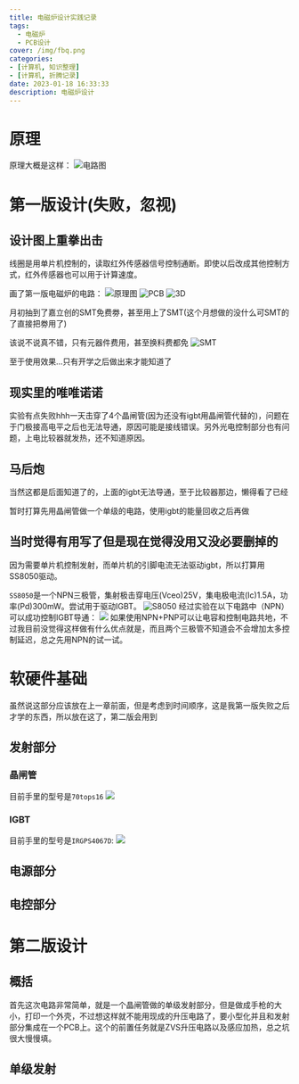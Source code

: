 ```yaml
---
title: 电磁炉设计实践记录
tags:
  - 电磁炉
  - PCB设计
cover: /img/fbq.png
categories:
- [计算机, 知识整理]
- [计算机, 折腾记录]
date: 2023-01-18 16:33:33
description: 电磁炉设计
---
```

# 原理
原理大概是这样：
![电路图](fbq.png)

# 第一版设计(失败，忽视)
## 设计图上重拳出击
线圈是用单片机控制的，读取红外传感器信号控制通断。即使以后改成其他控制方式，红外传感器也可以用于计算速度。

画了第一版电磁炉的电路：
![原理图](QQ截图20230118181906.png)
![PCB](QQ截图20230118181950.png)
![3D](QQ截图20230118212713.png)

月初抽到了嘉立创的SMT免费劵，甚至用上了SMT(这个月想做的没什么可SMT的了直接把劵用了)

该说不说真不错，只有元器件费用，甚至换料费都免
![SMT](SMT.png)

至于使用效果...只有开学之后做出来才能知道了
## 现实里的唯唯诺诺
实验有点失败hhh一天击穿了4个晶闸管(因为还没有igbt用晶闸管代替的)，问题在于门极接高电平之后也无法导通，原因可能是接线错误。另外光电控制部分也有问题，上电比较器就发热，还不知道原因。

## 马后炮
当然这都是后面知道了的，上面的igbt无法导通，至于比较器那边，懒得看了已经

暂时打算先用晶闸管做一个单级的电路，使用igbt的能量回收之后再做

## 当时觉得有用写了但是现在觉得没用又没必要删掉的
因为需要单片机控制发射，而单片机的引脚电流无法驱动igbt，所以打算用SS8050驱动。

`SS8050`是一个NPN三极管，集射极击穿电压(Vceo)25V，集电极电流(Ic)1.5A，功率(Pd)300mW。尝试用于驱动IGBT。
![S8050](v2-622a1dcf61411cea58ce0aa88e3f4a8c_720w.webp)
经过实验在以下电路中（NPN）可以成功控制IGBT导通：
![](IGBT使用三极管触发电路.png)
如果使用NPN+PNP可以让电容和控制电路共地，不过我目前没觉得这样做有什么优点就是，而且两个三极管不知道会不会增加太多控制延迟，总之先用NPN的试一试。

# 软硬件基础
虽然说这部分应该放在上一章前面，但是考虑到时间顺序，这是我第一版失败之后才学的东西，所以放在这了，第二版会用到
## 发射部分
### 晶闸管
目前手里的型号是`70tops16`
![](QQ截图20230626020054.png)
### IGBT
目前手里的型号是`IRGPS4067D`:
![](QQ截图20230626014726.png)
## 电源部分

## 电控部分


# 第二版设计
## 概括
首先这次电路非常简单，就是一个晶闸管做的单级发射部分，但是做成手枪的大小，打印一个外壳，不过想这样就不能用现成的升压电路了，要小型化并且和发射部分集成在一个PCB上。这个的前置任务就是ZVS升压电路以及感应加热，总之坑很大慢慢填。


## 单级发射
